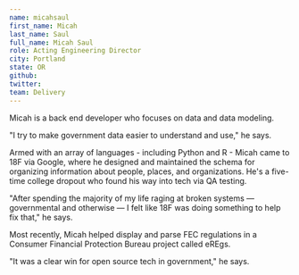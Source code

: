 ```yaml
---
name: micahsaul
first_name: Micah
last_name: Saul
full_name: Micah Saul
role: Acting Engineering Director
city: Portland
state: OR
github:
twitter:
team: Delivery
---
```



Micah is a back end developer who focuses on data and data modeling.

"I try to make government data easier to understand and use," he says.

Armed with an array of languages - including Python and R - Micah came to 18F via Google, where he designed and maintained the schema for organizing information about people, places, and organizations. He's a five-time college dropout who found his way into tech via QA testing.

"After spending the majority of my life raging at broken systems — governmental and otherwise — I felt like 18F was doing something to help fix that," he says. 

Most recently, Micah helped display and parse FEC regulations in a Consumer Financial Protection Bureau project called eREgs. 

"It was a clear win for open source tech in government," he says.
